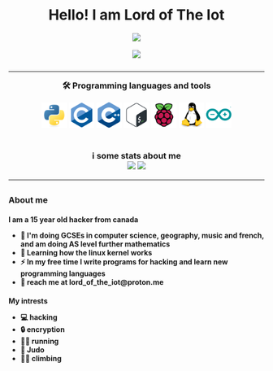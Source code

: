 <!DOCTYPE html>
<html>
  
<body>
  
<div align="center">
<h1>
  Hello! I am Lord of The Iot
</h1>

![](https://media.tenor.com/3bTxZ4HdrysAAAAC/pixels-neon.gif)

![](https://komarev.com/ghpvc/?username=Lord-of-the-IoT&style=flat-square&color=grey)
<h3>

  ---

  🛠️ Programming languages and tools
  <div>
    <img src="https://github.com/devicons/devicon/blob/master/icons/python/python-original.svg" height="50">
    <img src="https://github.com/devicons/devicon/blob/master/icons/c/c-original.svg" height="50">
    <img src="https://github.com/devicons/devicon/blob/master/icons/cplusplus/cplusplus-original.svg" height="50">
    <img src="https://github.com/devicons/devicon/blob/master/icons/bash/bash-original.svg" height="50">
    <img src="https://github.com/devicons/devicon/blob/master/icons/raspberrypi/raspberrypi-original.svg" height="50">
    <img src="https://github.com/devicons/devicon/blob/master/icons/linux/linux-original.svg" height="50">
    <img src="https://github.com/devicons/devicon/blob/master/icons/arduino/arduino-original.svg" height="50">
  </div>
  </br></br>
  ℹ️ some stats about me
  </br>
  <img src="https://github-readme-stats.vercel.app/api/?username=Lord-of-the-IoT&theme=radical" height="140">
  <img src="https://github-readme-stats.vercel.app/api/top-langs/?username=Lord-of-the-IoT&layout=compact&theme=radical" height="140">
</div>

---

<h2>
  <h3>
  About me
    <h4>
      I am a 15 year old hacker from canada
      <ul>
        <li>
          🔭 I'm doing GCSEs in computer science, geography, music and french, and am doing AS level further mathematics
        </li>
        <li>
          🌱 Learning how the linux kernel works
        </li>
        <li>
          ⚡ In my free time I write programs for hacking and learn new programming languages
        </li>
        <li>
          📧 reach me at lord_of_the_iot@proton.me
        </li>
      </lu>
    </h4>
    <h4>
      My intrests
      <ul>
        <li>
          💻 hacking
        </li>
        <li>
          🔒 encryption
        </li>
        <li>
          🏃‍♂️ running
        </li>
        <li>
          🥋 Judo
        </li>
        <li>
          🧗‍♂️ climbing
        </li>
      </ul>
  </h4>
</h2>
  
</body>
</html>

